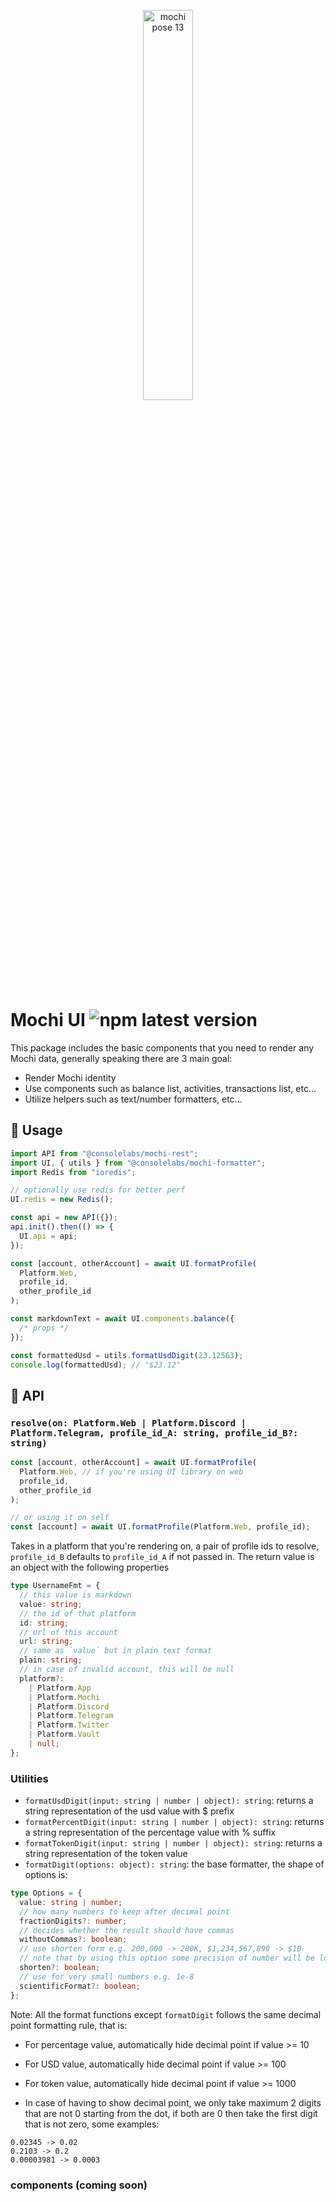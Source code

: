 <p align="center">
  <img src="https://github.com/consolelabs/mochi.js/assets/25856620/aa8250b3-4f3e-4231-aa9e-e788b8883ea4" alt="mochi pose 13" width="40%" />
</p>

# Mochi UI <img src="https://badgen.net/npm/v/@consolelabs/mochi-formatter?cache=300" alt="npm latest version" />

This package includes the basic components that you need to render any Mochi data, generally speaking there are 3 main goal:

- Render Mochi identity
- Use components such as balance list, activities, transactions list, etc...
- Utilize helpers such as text/number formatters, etc...

## 🚀 Usage

```typescript
import API from "@consolelabs/mochi-rest";
import UI, { utils } from "@consolelabs/mochi-formatter";
import Redis from "ioredis";

// optionally use redis for better perf
UI.redis = new Redis();

const api = new API({});
api.init().then(() => {
  UI.api = api;
});

const [account, otherAccount] = await UI.formatProfile(
  Platform.Web,
  profile_id,
  other_profile_id
);

const markdownText = await UI.components.balance({
  /* props */
});

const formattedUsd = utils.formatUsdDigit(23.12563);
console.log(formattedUsd); // "$23.12"
```

## 🤖 API

### `resolve(on: Platform.Web | Platform.Discord | Platform.Telegram, profile_id_A: string, profile_id_B?: string)`

```typescript
const [account, otherAccount] = await UI.formatProfile(
  Platform.Web, // if you're using UI library on web
  profile_id,
  other_profile_id
);

// or using it on self
const [account] = await UI.formatProfile(Platform.Web, profile_id);
```

Takes in a platform that you're rendering on, a pair of profile ids to resolve, `profile_id_B` defaults to `profile_id_A` if not passed in. The return value is an object with the following properties

```typescript
type UsernameFmt = {
  // this value is markdown
  value: string;
  // the id of that platform
  id: string;
  // url of this account
  url: string;
  // same as `value` but in plain text format
  plain: string;
  // in case of invalid account, this will be null
  platform?:
    | Platform.App
    | Platform.Mochi
    | Platform.Discord
    | Platform.Telegram
    | Platform.Twitter
    | Platform.Vault
    | null;
};
```

### Utilities

- `formatUsdDigit(input: string | number | object): string`: returns a string representation of the usd value with $ prefix
- `formatPercentDigit(input: string | number | object): string`: returns a string representation of the percentage value with % suffix
- `formatTokenDigit(input: string | number | object): string`: returns a string representation of the token value
- `formatDigit(options: object): string`: the base formatter, the shape of options is:

```typescript
type Options = {
  value: string | number;
  // how many numbers to keep after decimal point
  fractionDigits?: number;
  // decides whether the result should have commas
  withoutCommas?: boolean;
  // use shorten form e.g. 200,000 -> 200K, $1,234,567,890 -> $1B
  // note that by using this option some precision of number will be lost
  shorten?: boolean;
  // use for very small numbers e.g. 1e-8
  scientificFormat?: boolean;
};
```

Note: All the format functions except `formatDigit` follows the same decimal point formatting rule, that is:

- For percentage value, automatically hide decimal point if value >= 10
- For USD value, automatically hide decimal point if value >= 100
- For token value, automatically hide decimal point if value >= 1000

- In case of having to show decimal point, we only take maximum 2 digits that are not 0 starting from the dot, if both are 0 then take the first digit that is not zero, some examples:

```
0.02345 -> 0.02
0.2103 -> 0.2
0.00003981 -> 0.0003
```

### components (coming soon)
